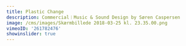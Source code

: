 ```yaml
---
title: Plastic Change
description: Commercial︱Music & Sound Design by Søren Caspersen
image: /cms/images/Skærmbillede 2018-03-25 kl. 23.35.00.png
vimeoID: '261782476'
showinslider: true
---
```



